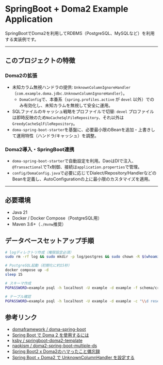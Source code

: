 # SpringBoot + Doma2 Example Application

SpringBootでDoma2を利用してRDBMS（PostgreSQL、MySQLなど）を利用する実装例です。

---

## このプロジェクトの特徴

### Doma2の拡張
- 未知カラム無視ハンドラの提供: `UnknownColumnIgnoreHandler`（`com.example.doma.jdbc.UnknownColumnIgnoreHandler`）。
  - `DomaConfig`で、本番系（`spring.profiles.active` が `devel` 以外）でのみ有効化し、未知カラムを無視して安全に運用。
- SQLファイルのキャッシュ戦略をプロファイルで切替: `devel` プロファイルは即時反映のため`NoCacheSqlFileRepository`、それ以外は`GreedyCacheSqlFileRepository`。
- `doma-spring-boot-starter`を基盤に、必要最小限のBeanを追加・上書きして運用特性（ハンドラ/キャッシュ）を調整。

### Doma2導入・SpringBoot連携
- `doma-spring-boot-starter`で自動設定を利用。DaoはDIで注入、`@Transactional`でTx制御、接続は`application.properties`で管理。
- `config/DomaConfig.java`で必要に応じてDialect/Repository/HandlerなどのBeanを定義し、AutoConfigurationの上に最小限のカスタマイズを適用。

---

## 必要環境
- Java 21
- Docker / Docker Compose（PostgreSQL用）
- Maven 3.6+（`./mvnw`推奨）

## データベースセットアップ手順
```bash
# logディレクトリ作成（権限設定必須）
sudo rm -rf log && sudo mkdir -p log/postgres && sudo chown -R $(whoami):$(id -gn) log

# PostgreSQL起動（初期化に約15秒）
docker compose up -d
sleep 15

# スキーマ作成
PGPASSWORD=example psql -h localhost -U example -d example -f schema/create_table.sql

# テーブル確認
PGPASSWORD=example psql -h localhost -U example -d example -c "\\d reservation;"
```

## 参考リンク

- [domaframework / doma-spring-boot](https://github.com/domaframework/doma-spring-boot)
- [Spring Boot で Doma 2 を使用するには](https://ksby.hatenablog.com/entry/2015/10/15/043336)
- [ksby / springboot-doma2-template](https://github.com/ksby/springboot-doma2-template)
- [naokism / doma2-spring-boot-multiple-ds](https://github.com/naokism/doma2-spring-boot-multiple-ds)
- [Spring Boot2 x Doma2のハマったこと備忘録](https://qiita.com/kobayo/items/4226c40d454336eadacd)
- [Spring Boot + Doma2 で UnknownColumnHandler を設定する](https://qiita.com/yanagin/items/99f62acbd2e5b9ca8f98)

